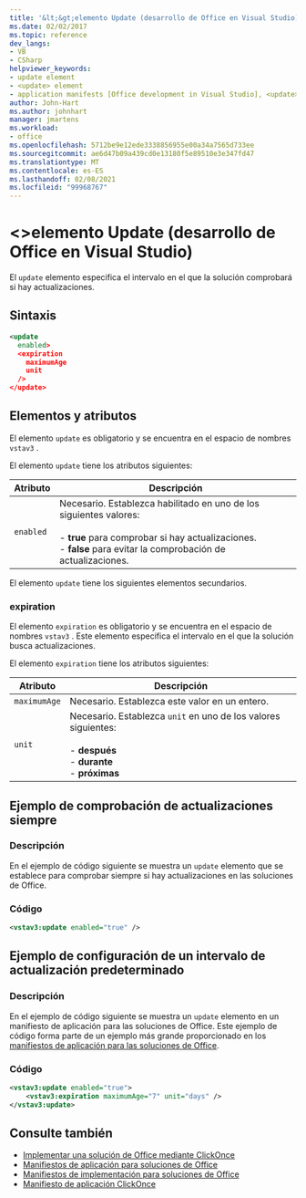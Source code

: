 ```yaml
---
title: '&lt;&gt;elemento Update (desarrollo de Office en Visual Studio)'
ms.date: 02/02/2017
ms.topic: reference
dev_langs:
- VB
- CSharp
helpviewer_keywords:
- update element
- <update> element
- application manifests [Office development in Visual Studio], <update> element
author: John-Hart
ms.author: johnhart
manager: jmartens
ms.workload:
- office
ms.openlocfilehash: 5712be9e12ede3338856955e00a34a7565d733ee
ms.sourcegitcommit: ae6d47b09a439cd0e13180f5e89510e3e347fd47
ms.translationtype: MT
ms.contentlocale: es-ES
ms.lasthandoff: 02/08/2021
ms.locfileid: "99968767"
---
```

# <a name="ltupdategt-element-office-development-in-visual-studio"></a>&lt;&gt;elemento Update (desarrollo de Office en Visual Studio)
  El `update` elemento especifica el intervalo en el que la solución comprobará si hay actualizaciones.

## <a name="syntax"></a>Sintaxis

```xml
<update
  enabled>
  <expiration
    maximumAge
    unit
  />
</update>
```

## <a name="elements-and-attributes"></a>Elementos y atributos
 El elemento `update` es obligatorio y se encuentra en el espacio de nombres `vstav3` .

 El elemento `update` tiene los atributos siguientes:

|Atributo|Descripción|
|---------------|-----------------|
|`enabled`|Necesario. Establezca habilitado en uno de los siguientes valores:<br /><br /> -   **true** para comprobar si hay actualizaciones.<br />-   **false** para evitar la comprobación de actualizaciones.|

 El elemento `update` tiene los siguientes elementos secundarios.

### <a name="expiration"></a>expiration
 El elemento `expiration` es obligatorio y se encuentra en el espacio de nombres `vstav3` . Este elemento especifica el intervalo en el que la solución busca actualizaciones.

 El elemento `expiration` tiene los atributos siguientes:

|Atributo|Descripción|
|---------------|-----------------|
|`maximumAge`| Necesario. Establezca este valor en un entero.|
|`unit`|Necesario. Establezca `unit` en uno de los valores siguientes:<br /><br /> -   **después**<br />-   **durante**<br />-   **próximas**|

## <a name="example-of-always-checking-for-updates"></a>Ejemplo de comprobación de actualizaciones siempre

### <a name="description"></a>Descripción
 En el ejemplo de código siguiente se muestra un `update` elemento que se establece para comprobar siempre si hay actualizaciones en las soluciones de Office.

### <a name="code"></a>Código

```xml
<vstav3:update enabled="true" />
```

## <a name="example-of-setting-a-default-update-interval"></a>Ejemplo de configuración de un intervalo de actualización predeterminado

### <a name="description"></a>Descripción
 En el ejemplo de código siguiente se muestra un `update` elemento en un manifiesto de aplicación para las soluciones de Office. Este ejemplo de código forma parte de un ejemplo más grande proporcionado en los [manifiestos de aplicación para las soluciones de Office](../vsto/application-manifests-for-office-solutions.md).

### <a name="code"></a>Código

```xml
<vstav3:update enabled="true">
    <vstav3:expiration maximumAge="7" unit="days" />
</vstav3:update>
```

## <a name="see-also"></a>Consulte también

- [Implementar una solución de Office mediante ClickOnce](../vsto/deploying-an-office-solution-by-using-clickonce.md)
- [Manifiestos de aplicación para soluciones de Office](../vsto/application-manifests-for-office-solutions.md)
- [Manifiestos de implementación para soluciones de Office](../vsto/deployment-manifests-for-office-solutions.md)
- [Manifiesto de aplicación ClickOnce](../deployment/clickonce-application-manifest.md)
